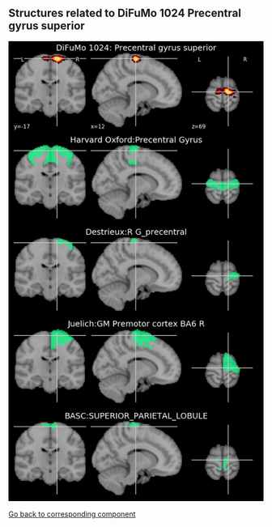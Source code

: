 


## Structures related to DiFuMo 1024 Precentral gyrus superior

![505](505.jpg "Structures related to DiFuMo 1024 Precentral gyrus superior")

[Go back to corresponding component](https://parietal-inria.github.io/DiFuMo/1024/html/505.html)